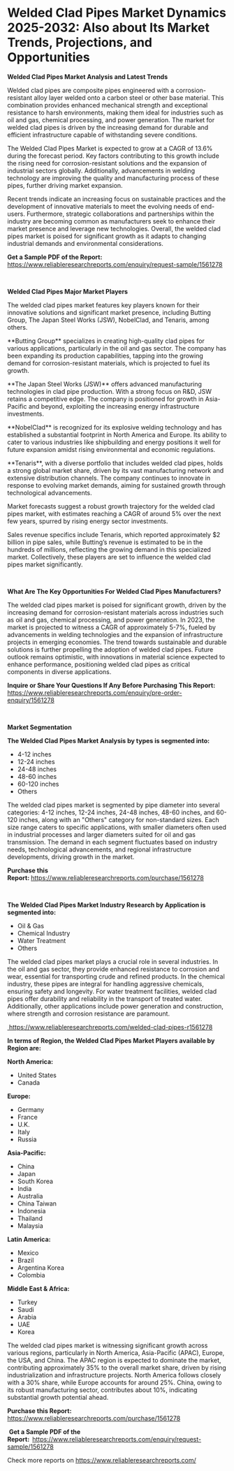 <p><h1>Welded Clad Pipes Market Dynamics 2025-2032: Also about Its Market Trends, Projections, and Opportunities</h1></p><p><strong>Welded Clad Pipes Market Analysis and Latest Trends</strong></p>
<p><p>Welded clad pipes are composite pipes engineered with a corrosion-resistant alloy layer welded onto a carbon steel or other base material. This combination provides enhanced mechanical strength and exceptional resistance to harsh environments, making them ideal for industries such as oil and gas, chemical processing, and power generation. The market for welded clad pipes is driven by the increasing demand for durable and efficient infrastructure capable of withstanding severe conditions.</p><p>The Welded Clad Pipes Market is expected to grow at a CAGR of 13.6% during the forecast period. Key factors contributing to this growth include the rising need for corrosion-resistant solutions and the expansion of industrial sectors globally. Additionally, advancements in welding technology are improving the quality and manufacturing process of these pipes, further driving market expansion. </p><p>Recent trends indicate an increasing focus on sustainable practices and the development of innovative materials to meet the evolving needs of end-users. Furthermore, strategic collaborations and partnerships within the industry are becoming common as manufacturers seek to enhance their market presence and leverage new technologies. Overall, the welded clad pipes market is poised for significant growth as it adapts to changing industrial demands and environmental considerations.</p></p>
<p><strong>Get a Sample PDF of the Report:&nbsp;</strong> <a href="https://www.reliableresearchreports.com/enquiry/request-sample/1561278?utm_campaign=3193&utm_medium=2&utm_source=Github&utm_content=ia&utm_term=02042025&utm_id=welded-clad-pipes">https://www.reliableresearchreports.com/enquiry/request-sample/1561278</a></p>
<p>&nbsp;</p>
<p><strong>Welded Clad Pipes Major Market Players</strong></p>
<p><p>The welded clad pipes market features key players known for their innovative solutions and significant market presence, including Butting Group, The Japan Steel Works (JSW), NobelClad, and Tenaris, among others. </p><p>**Butting Group** specializes in creating high-quality clad pipes for various applications, particularly in the oil and gas sector. The company has been expanding its production capabilities, tapping into the growing demand for corrosion-resistant materials, which is projected to fuel its growth.</p><p>**The Japan Steel Works (JSW)** offers advanced manufacturing technologies in clad pipe production. With a strong focus on R&D, JSW retains a competitive edge. The company is positioned for growth in Asia-Pacific and beyond, exploiting the increasing energy infrastructure investments.</p><p>**NobelClad** is recognized for its explosive welding technology and has established a substantial footprint in North America and Europe. Its ability to cater to various industries like shipbuilding and energy positions it well for future expansion amidst rising environmental and economic regulations.</p><p>**Tenaris**, with a diverse portfolio that includes welded clad pipes, holds a strong global market share, driven by its vast manufacturing network and extensive distribution channels. The company continues to innovate in response to evolving market demands, aiming for sustained growth through technological advancements.</p><p>Market forecasts suggest a robust growth trajectory for the welded clad pipes market, with estimates reaching a CAGR of around 5% over the next few years, spurred by rising energy sector investments. </p><p>Sales revenue specifics include Tenaris, which reported approximately $2 billion in pipe sales, while Butting’s revenue is estimated to be in the hundreds of millions, reflecting the growing demand in this specialized market. Collectively, these players are set to influence the welded clad pipes market significantly.</p></p>
<p>&nbsp;</p>
<p><strong>What Are The Key Opportunities For Welded Clad Pipes Manufacturers?</strong></p>
<p><p>The welded clad pipes market is poised for significant growth, driven by the increasing demand for corrosion-resistant materials across industries such as oil and gas, chemical processing, and power generation. In 2023, the market is projected to witness a CAGR of approximately 5-7%, fueled by advancements in welding technologies and the expansion of infrastructure projects in emerging economies. The trend towards sustainable and durable solutions is further propelling the adoption of welded clad pipes. Future outlook remains optimistic, with innovations in material science expected to enhance performance, positioning welded clad pipes as critical components in diverse applications.</p></p>
<p><strong>Inquire or Share Your Questions If Any Before Purchasing This Report:</strong> <a href="https://www.reliableresearchreports.com/enquiry/pre-order-enquiry/1561278?utm_campaign=3193&utm_medium=2&utm_source=Github&utm_content=ia&utm_term=02042025&utm_id=welded-clad-pipes">https://www.reliableresearchreports.com/enquiry/pre-order-enquiry/1561278</a></p>
<p>&nbsp;</p>
<p><strong>Market Segmentation</strong></p>
<p><strong>The Welded Clad Pipes Market Analysis by types is segmented into:</strong></p>
<p><ul><li>4-12 inches</li><li>12-24 inches</li><li>24-48 inches</li><li>48-60 inches</li><li>60-120 inches</li><li>Others</li></ul></p>
<p><p>The welded clad pipes market is segmented by pipe diameter into several categories: 4-12 inches, 12-24 inches, 24-48 inches, 48-60 inches, and 60-120 inches, along with an "Others" category for non-standard sizes. Each size range caters to specific applications, with smaller diameters often used in industrial processes and larger diameters suited for oil and gas transmission. The demand in each segment fluctuates based on industry needs, technological advancements, and regional infrastructure developments, driving growth in the market.</p></p>
<p><strong>Purchase this Report:&nbsp;</strong><a href="https://www.reliableresearchreports.com/purchase/1561278?utm_campaign=3193&utm_medium=2&utm_source=Github&utm_content=ia&utm_term=02042025&utm_id=welded-clad-pipes">https://www.reliableresearchreports.com/purchase/1561278</a></p>
<p>&nbsp;</p>
<p><strong>The Welded Clad Pipes Market Industry Research by Application is segmented into:</strong></p>
<p><ul><li>Oil & Gas</li><li>Chemical Industry</li><li>Water Treatment</li><li>Others</li></ul></p>
<p><p>The welded clad pipes market plays a crucial role in several industries. In the oil and gas sector, they provide enhanced resistance to corrosion and wear, essential for transporting crude and refined products. In the chemical industry, these pipes are integral for handling aggressive chemicals, ensuring safety and longevity. For water treatment facilities, welded clad pipes offer durability and reliability in the transport of treated water. Additionally, other applications include power generation and construction, where strength and corrosion resistance are paramount.</p></p>
<p><a href="https://www.reliableresearchreports.com/welded-clad-pipes-r1561278?utm_campaign=3193&utm_medium=2&utm_source=Github&utm_content=ia&utm_term=02042025&utm_id=welded-clad-pipes">&nbsp;https://www.reliableresearchreports.com/welded-clad-pipes-r1561278</a></p>
<p><strong>In terms of Region, the Welded Clad Pipes Market Players available by Region are:</strong></p>
<p>
    <p> <strong> North America: </strong>
        <ul>
            <li>United States</li>
            <li>Canada</li>
        </ul>
        </p> 
    <p> <strong> Europe: </strong>
        <ul>
            <li>Germany</li>
            <li>France</li>
            <li>U.K.</li>
            <li>Italy</li>
            <li>Russia</li>
        </ul>
        </p> 
    <p> <strong> Asia-Pacific: </strong>
        <ul>
            <li>China</li>
            <li>Japan</li>
            <li>South Korea</li>
            <li>India</li>
            <li>Australia</li>
            <li>China Taiwan</li>
            <li>Indonesia</li>
            <li>Thailand</li>
            <li>Malaysia</li>
        </ul>
        </p> 
    <p> <strong> Latin America: </strong>
        <ul>
            <li>Mexico</li>
            <li>Brazil</li>
            <li>Argentina Korea</li>
            <li>Colombia</li>
        </ul>
        </p> 
    <p> <strong> Middle East & Africa: </strong>
        <ul>
            <li>Turkey</li>
            <li>Saudi</li>
            <li>Arabia</li>
            <li>UAE</li>
            <li>Korea</li>
        </ul>
    </p>
    </p>
<p><p>The welded clad pipes market is witnessing significant growth across various regions, particularly in North America, Asia-Pacific (APAC), Europe, the USA, and China. The APAC region is expected to dominate the market, contributing approximately 35% to the overall market share, driven by rising industrialization and infrastructure projects. North America follows closely with a 30% share, while Europe accounts for around 25%. China, owing to its robust manufacturing sector, contributes about 10%, indicating substantial growth potential ahead.</p></p>
<p><strong>Purchase this Report: </strong><a href="https://www.reliableresearchreports.com/purchase/1561278?utm_campaign=3193&utm_medium=2&utm_source=Github&utm_content=ia&utm_term=02042025&utm_id=welded-clad-pipes">https://www.reliableresearchreports.com/purchase/1561278</a></p>
<p>&nbsp;<strong>Get a Sample PDF of the Report:&nbsp;&nbsp;</strong><a href="https://www.reliableresearchreports.com/enquiry/request-sample/1561278?utm_campaign=3193&utm_medium=2&utm_source=Github&utm_content=ia&utm_term=02042025&utm_id=welded-clad-pipes">https://www.reliableresearchreports.com/enquiry/request-sample/1561278</a></p>
<p><strong></strong></p>
<p>Check more reports on <a href="https://www.reliableresearchreports.com/?utm_campaign=3193&utm_medium=2&utm_source=Github&utm_content=ia&utm_term=02042025&utm_id=welded-clad-pipes">https://www.reliableresearchreports.com/</a></p>